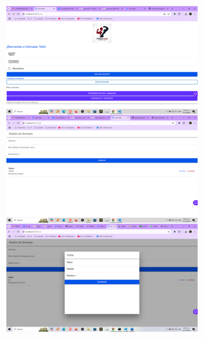 ![Logo del Gimnasio](https://github.com/sparyock/programacion-movil-c3-q2/blob/main/assets/gimnasio.png)
![Logo del Gimnasio](https://github.com/sparyock/programacion-movil-c3-q2/blob/main/assets/crud.png)
![Logo del Gimnasio](https://github.com/sparyock/programacion-movil-c3-q2/blob/main/assets/Captura%20de%20pantalla%20(101).png)

